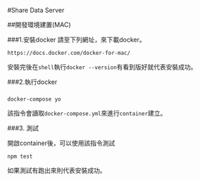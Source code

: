 #Share Data Server

##開發環境建置(MAC)

###1.安裝docker 
請至下列網址，來下載docker。

	https://docs.docker.com/docker-for-mac/

安裝完後在`shell`執行`docker --version`有看到版好就代表安裝成功。


###2.執行docker 


###
	docker-compose yo
	
該指令會讀取`docker-compose.yml`來進行`container`建立。


###3. 測試

開啟container後，可以使用該指令測試

	npm test
	
如果測試有跑出來則代表安裝成功。